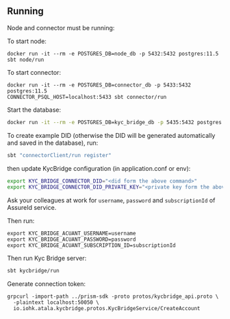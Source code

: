 ## Running

Node and connector must be running:

To start node:

```
docker run -it --rm -e POSTGRES_DB=node_db -p 5432:5432 postgres:11.5
sbt node/run
```

To start connector:

```
docker run -it --rm -e POSTGRES_DB=connector_db -p 5433:5432 postgres:11.5
CONNECTOR_PSQL_HOST=localhost:5433 sbt connector/run
```

Start the database:

```sh
docker run -it --rm -e POSTGRES_DB=kyc_bridge_db -p 5435:5432 postgres:11.5
```

To create example DID (otherwise the DID will be generated automatically 
and saved in the database), run:

```sh
sbt "connectorClient/run register"
```

then update KycBridge configuration (in application.conf or env):

```sh
export KYC_BRIDGE_CONNECTOR_DID="<did form the above command>"
export KYC_BRIDGE_CONNECTOR_DID_PRIVATE_KEY="<private key form the above command>"
```

Ask your colleagues at work for `username`, `password` and `subscriptionId` of AssureId service.

Then run:

```
export KYC_BRIDGE_ACUANT_USERNAME=username    
export KYC_BRIDGE_ACUANT_PASSWORD=password
export KYC_BRIDGE_ACUANT_SUBSCRIPTION_ID=subscriptionId
```

Then run Kyc Bridge server:

```sh
sbt kycbridge/run
```

Generate connection token:

```
grpcurl -import-path ../prism-sdk -proto protos/kycbridge_api.proto \
  -plaintext localhost:50050 \
  io.iohk.atala.kycbridge.protos.KycBridgeService/CreateAccount
```